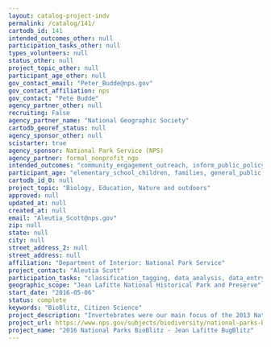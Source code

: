 ```yaml
---
layout: catalog-project-indv
permalink: /catalog/141/
cartodb_id: 141
intended_outcomes_other: null
participation_tasks_other: null
types_volunteers: null
status_other: null
project_topic_other: null
participant_age_other: null
gov_contact_email: "Peter_Budde@nps.gov"
gov_contact_affiliation: nps
gov_contact: "Pete Budde"
agency_partner_other: null
recruiting: False
agency_partner_name: "National Geographic Society"
cartodb_georef_status: null
agency_sponsor_other: null
scistarter: true
agency_sponsor: National Park Service (NPS)
agency_partner: formal_nonprofit_ngo
intended_outcomes: "community_engagement_outreach, inform_public_policy, io_education, operational_integration_use, research_advancement"
participant_age: "elementary_school_children, families, general_public, middle_school_children, targeted_group, teens"
cartodb_id_0: null
project_topic: "Biology, Education, Nature and outdoors"
approved: null
updated_at: null
created_at: null
email: "Aleutia_Scott@nps.gov"
zip: null
state: null
city: null
street_address_2: null
street_address: null
affiliation: "Department of Interior: National Park Service"
project_contact: "Aleutia Scott"
participation_tasks: "classification_tagging, data_analysis, data_entry, finding_entities, identification, learning, observation, site_selection_description, specimen_sample_collection"
geographic_scope: "Jean Lafitte National Historical Park and Preserve"
start_date: "2016-05-06"
status: complete
keywords: "BioBlitz, Citizen Science"
project_description: "Invertebrates were our main focus of the 2013 National Geographic BioBlitz at the park. We had no park lists and only very superficial knowledge of this taxa at that point. We added almost 500 new invertebrate species to our park's list, and worked a collecting permit with Louisiana State Arthropod Museum, whom we would like to bring back and broaden their efforts for this event. Aquatic invertebrates in park waterways are an indicator of environmental health, and we would like to get a better handle on these species in the Barataria Preserve. Hoping to also get more specific pollinator information for the park's flora. "
project_url: https://www.nps.gov/subjects/biodiversity/national-parks-bioblitz.htm
project_name: "2016 National Parks BioBlitz - Jean Lafitte BugBlitz"
---
```

